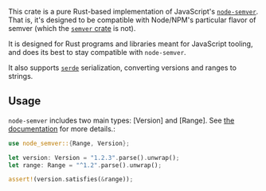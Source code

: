 This crate is a pure Rust-based implementation of JavaScript's
[`node-semver`](https://npm.im/semver). That is, it's designed to be
compatible with Node/NPM's particular flavor of semver (which the [`semver`
crate](https://crates.io/crates/semver) is not).

It is designed for Rust programs and libraries meant for JavaScript tooling,
and does its best to stay compatible with `node-semver`.

It also supports [`serde`](https://crates.io/crates/serde) serialization,
converting versions and ranges to strings.

## Usage

`node-semver` includes two main types: [Version] and [Range]. See [the
documentation](https://docs.rs/node-semver) for more details.:

```rust
use node_semver::{Range, Version};

let version: Version = "1.2.3".parse().unwrap();
let range: Range = "^1.2".parse().unwrap();

assert!(version.satisfies(&range));
```
